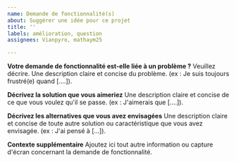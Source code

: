 ```yaml
---
name: Demande de fonctionnalité(s)
about: Suggérer une idée pour ce projet
title: ''
labels: amélioration, question
assignees: Vianpyro, mathaym25

---
```


**Votre demande de fonctionnalité est-elle liée à un problème ?** Veuillez décrire.
Une description claire et concise du problème. (ex : Je suis toujours frustré(e) quand [....]).

**Décrivez la solution que vous aimeriez**
Une description claire et concise de ce que vous voulez qu'il se passe. (ex : J'aimerais que [....]).

**Décrivez les alternatives que vous avez envisagées**
Une description claire et concise de toute autre solution ou caractéristique que vous avez envisagée. (ex : J'ai pensé à [...]).

**Contexte supplémentaire**
Ajoutez ici tout autre information ou capture d'écran concernant la demande de fonctionnalité.
